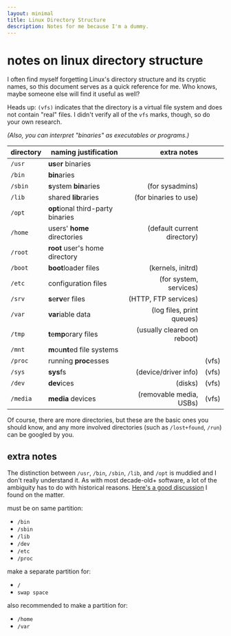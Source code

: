 ```yaml
---
layout: minimal
title: Linux Directory Structure
description: Notes for me because I'm a dummy.
---
```


# notes on linux directory structure

I often find myself forgetting Linux's directory structure and its
cryptic names, so this document serves as a quick reference for me.
Who knows, maybe someone else will find it useful as well?

Heads up: `(vfs)` indicates that the directory is a virtual file system
and does not contain "real" files. I didn't verify all of the `vfs`
marks, though, so do your own research.

_(Also, you can interpret "binaries" as executables or programs.)_

| directory | naming justification              |                 extra notes |       |
| --------- | --------------------------------- | --------------------------: | ----- |
| `/usr`    | **us**e**r** binaries             |                             |       |
| `/bin`    | **bin**aries                      |                             |       |
| `/sbin`   | **s**ystem **bin**aries           |             (for sysadmins) |       |
| `/lib`    | shared **lib**raries              |       (for binaries to use) |       |
| `/opt`    | **opt**ional third-party binaries |                             |       |
| `/home`   | users' **home** directories       | (default current directory) |       |
| `/root`   | **root** user's home directory    |                             |       |
| `/boot`   | **boot**loader files              |           (kernels, initrd) |       |
| `/etc`    | configuration files               |      (for system, services) |       |
| `/srv`    | **s**e**rv**er files              |        (HTTP, FTP services) |       |
| `/var`    | **var**iable data                 |   (log files, print queues) |       |
| `/tmp`    | **t**e**mp**orary files           | (usually cleared on reboot) |       |
| `/mnt`    | **m**ou**nt**ed file systems      |                             |       |
| `/proc`   | running **proc**esses             |                             | (vfs) |
| `/sys`    | **sys**fs                         |        (device/driver info) | (vfs) |
| `/dev`    | **dev**ices                       |                     (disks) | (vfs) |
| `/media`  | **media** devices                 |     (removable media, USBs) | (vfs) |

Of course, there are more directories, but these are the basic ones you should know,
and any more involved directories (such as `/lost+found`, `/run`) can be googled by you.

## extra notes

The distinction between `/usr`, `/bin`, `/sbin`, `/lib`, and `/opt` is muddied and I don't really
understand it. As with most decade-old+ software, a lot of the ambiguity has to do with historical reasons.
[Here's a good discussion](https://askubuntu.com/questions/130186/what-is-the-rationale-for-the-usr-directory)
I found on the matter.

must be on same partition:

-   `/bin`
-   `/sbin`
-   `/lib`
-   `/dev`
-   `/etc`
-   `/proc`

make a separate partition for:

-   `/`
-   `swap space`

also recommended to make a partition for:

-   `/home`
-   `/var`
